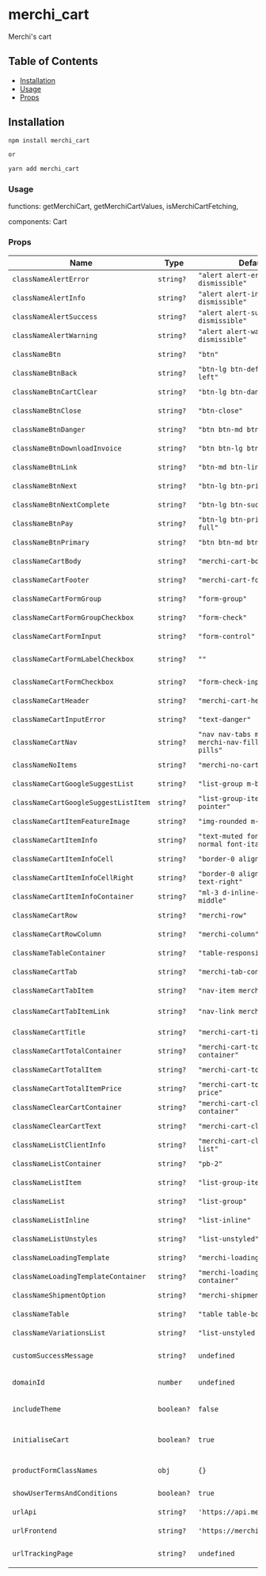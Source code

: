# merchi_cart
Merchi's cart


## Table of Contents

- [Installation](#installation)
- [Usage](#usage)
- [Props](#props)

## Installation

```bash
npm install merchi_cart

or

yarn add merchi_cart
```

### Usage
  functions:
  getMerchiCart,
  getMerchiCartValues,
  isMerchiCartFetching,

  components:
  Cart


### Props

| Name                                          | Type       | Default                                                                     | Description                           |
|-----------------------------------------------|------------|-----------------------------------------------------------------------------|---------------------------------------|
| `classNameAlertError`                         | `string?`  | `"alert alert-error alert-dismissible"`                                     | `Class for alert error`               |
| `classNameAlertInfo`                          | `string?`  | `"alert alert-info alert-dismissible"`                                      | `Class for alert info`                |
| `classNameAlertSuccess`                       | `string?`  | `"alert alert-success alert-dismissible"`                                   | `Class for alert success`             |
| `classNameAlertWarning`                       | `string?`  | `"alert alert-warning alert-dismissible"`                                   | `Class for alert warning`             |
| `classNameBtn`                                | `string?`  | `"btn"`                                                                     | `Base class for button elements`      |
| `classNameBtnBack`                            | `string?`  | `"btn-lg btn-default pull-left"`                                            | `Class for back button`               |
| `classNameBtnCartClear`                       | `string?`  | `"btn-lg btn-danger mr-auto"`                                               | `Class for clear cart button`         |
| `classNameBtnClose`                           | `string?`  | `"btn-close"`                                                               | `Class for close button element`      |
| `classNameBtnDanger`                          | `string?`  | `"btn btn-md btn-danger"`                                                   | `Class for button danger element`     |
| `classNameBtnDownloadInvoice`                 | `string?`  | `"btn btn-lg btn-primary"`                                                  | `Class for button download element`   |
| `classNameBtnLink`                            | `string?`  | `"btn-md btn-link"`                                                         | `Class for link button elements`      |
| `classNameBtnNext`                            | `string?`  | `"btn-lg btn-primary"`                                                      | `Class for next button`               |
| `classNameBtnNextComplete`                    | `string?`  | `"btn-lg btn-success"`                                                      | `Class for next button completed`     |
| `classNameBtnPay`                             | `string?`  | `"btn-lg btn-primary width-full"`                                           | `Class for pay button completed`      |
| `classNameBtnPrimary`                         | `string?`  | `"btn btn-md btn-primary"`                                                  | `Class for primary button completed`  |
| `classNameCartBody`                           | `string?`  | `"merchi-cart-body"`                                                        | `Class for cart body container`       |
| `classNameCartFooter`                         | `string?`  | `"merchi-cart-footer"`                                                      | `Class for cart footer container`     |
| `classNameCartFormGroup`                      | `string?`  | `"form-group"`                                                              | `Class for form group element`        |
| `classNameCartFormGroupCheckbox`              | `string?`  | `"form-check"`                                                              | `Class for form group checkbox`       |
| `classNameCartFormInput`                      | `string?`  | `"form-control"`                                                            | `Class for form input`                |
| `classNameCartFormLabelCheckbox`              | `string?`  | `""`                                                                        | `Class for form input checkbpx label` |
| `classNameCartFormCheckbox`                   | `string?`  | `"form-check-input"`                                                        | `Class for form input checkbpx`       |
| `classNameCartHeader`                         | `string?`  | `"merchi-cart-header"`                                                      | `Class for cart header container`     |
| `classNameCartInputError`                     | `string?`  | `"text-danger"`                                                             | `Class for form error`                |
| `classNameCartNav`                            | `string?`  | `"nav nav-tabs merchi-nav merchi-nav-fill merchi-nav-pills"`                | `Class for cart nav`                  |
| `classNameNoItems`                            | `string?`  | `"merchi-no-cart-items"`                                                    | `Class for no items in cart`          |
| `classNameCartGoogleSuggestList`              | `string?`  | `"list-group m-b-0"`                                                        | `Class for google suggest list`       |
| `classNameCartGoogleSuggestListItem`          | `string?`  | `"list-group-item cursor-pointer"`                                          | `Class for google suggest list item`  |
| `classNameCartItemFeatureImage`               | `string?`  | `"img-rounded m-10"`                                                        | `Class for cart item feature image`   |
| `classNameCartItemInfo`                       | `string?`  | `"text-muted font-weight-normal font-italic"`                               | `Class for cart item info element`    |
| `classNameCartItemInfoCell`                   | `string?`  | `"border-0 align-middle"`                                                   | `Class for cart item cell`            |
| `classNameCartItemInfoCellRight`              | `string?`  | `"border-0 align-middle text-right"`                                        | `Class for cart item cell right align`|
| `classNameCartItemInfoContainer`              | `string?`  | `"ml-3 d-inline-block align-middle"`                                        | `Class for cart item info container`  |
| `classNameCartRow`                            | `string?`  | `"merchi-row"`                                                              | `Class for row element`               |
| `classNameCartRowColumn`                      | `string?`  | `"merchi-column"`                                                           | `Class for row column element`        |
| `classNameTableContainer`                     | `string?`  | `"table-responsive"`                                                        | `Class for cart table container`      |
| `classNameCartTab`                            | `string?`  | `"merchi-tab-content"`                                                      | `Class for cart tab container`        |
| `classNameCartTabItem`                        | `string?`  | `"nav-item merchi-nav-item"`                                                | `Class for cart tab item`             |
| `classNameCartTabItemLink`                    | `string?`  | `"nav-link merchi-nav-link"`                                                | `Class for cart tab item link         |` 
| `classNameCartTitle`                          | `string?`  | `"merchi-cart-title"`                                                       | `Class for cart Title container`      |
| `classNameCartTotalContainer`                 | `string?`  | `"merchi-cart-total-container"`                                             | `Class for totals container elements` |
| `classNameCartTotalItem`                      | `string?`  | `"merchi-cart-total-item"`                                                  | `Class for totals item elements`      |
| `classNameCartTotalItemPrice`                 | `string?`  | `"merchi-cart-total-item-price"`                                            | `Class for totals item price elements`|
| `classNameClearCartContainer`                 | `string?`  | `"merchi-cart-clear-container"`                                             | `Class cart clear container`          |
| `classNameClearCartText`                      | `string?`  | `"merchi-cart-clear-text"`                                                  | `Class cart clear text container`     |
| `classNameListClientInfo`                     | `string?`  | `"merchi-cart-client-info-list"`                                            | `Class for client info list`          |
| `classNameListContainer`                      | `string?`  | `"pb-2"`                                                                    | `Class for list conatiner element`    |
| `classNameListItem`                           | `string?`  | `"list-group-item"`                                                         | `Class for list item elements`        |
| `classNameList`                               | `string?`  | `"list-group"`                                                              | `Class for list elements`             |
| `classNameListInline`                         | `string?`  | `"list-inline"`                                                             | `Class for list inline elements`      |
| `classNameListUnstyles`                       | `string?`  | `"list-unstyled"`                                                           | `Class for list unstyled elements`    |
| `classNameLoadingTemplate`                    | `string?`  | `"merchi-loading-template"`                                                 | `Class for loading elements`          |
| `classNameLoadingTemplateContainer`           | `string?`  | `"merchi-loading-template-container"`                                       | `Class for loading container elements`|
| `classNameShipmentOption`                     | `string?`  | `"merchi-shipment-option"`                                                  | `Class for shipment option element`   |
| `classNameTable`                              | `string?`  | `"table table-bordered"`                                                    | `Class for table elements`            |
| `classNameVariationsList`                     | `string?`  | `"list-unstyled list-inline"`                                               | `Class for variation info`            |
| `customSuccessMessage`                        | `string?`  | `undefined`                                                                 | `A message to display on payment success` |
| `domainId`                                    | `number`   | `undefined`                                                                 | `The merchi domain/store id for the cart` |
| `includeTheme`                                | `boolean?` | `false`                                                                     | `If true will fetch and apply the store theme to the page` |
| `initialiseCart`                              | `boolean?` | `true`                                                                      | `If true will initial fetch cart and set cart function on window`|
| `productFormClassNames`                       | `obj`      | `{}`                                                                        | `An object to be passsed to the merchi_product_form `|
| `showUserTermsAndConditions`                  | `boolean?` | `true`                                                                      | `Display the user t&cs for Merchi`    |
| `urlApi`                                      | `string?`  | `'https://api.merchi.co/v6/'`                                               | `URL to connect to the Merchi API`    |
| `urlFrontend`                                 | `string?`  | `'https://merchi.co/'`                                                      | `URL to redirect users to a frontend` |
| `urlTrackingPage`                             | `string?`  | `undefined`                                                                 | `URL used on the thankyou page for tracking`|
